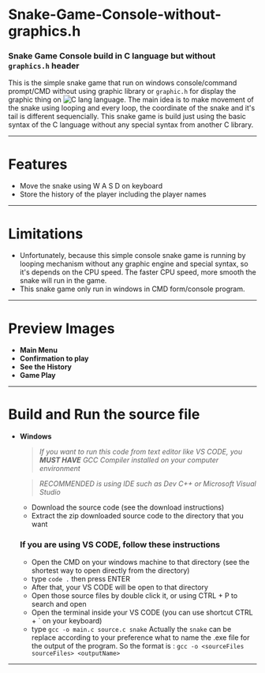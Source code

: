 # Snake-Game-Console-without-graphics.h
### Snake Game Console build in C language but without ``graphics.h`` header

This is the simple snake game that run on windows console/command prompt/CMD without using graphic library or ``graphic.h`` for display the graphic thing on <img alt="C lang" src="https://img.shields.io/badge/-3178C6?logo=C&logoColor=white&style=flat" /> language.
The main idea is to make movement of the snake using looping and every loop, the coordinate of the snake and it's tail is different sequencially.
This snake game is build just using the basic syntax of the C language without any special syntax from another C library.

---
# Features
* Move the snake using W A S D on keyboard
* Store the history of the player including the player names

---
# Limitations
* Unfortunately, because this simple console snake game is running by looping mechanism without any graphic engine and special syntax, so it's depends on the CPU speed. The faster CPU speed, more smooth the snake will run in the game.
* This snake game only run in windows in CMD form/console program.

---
# Preview Images
* **Main Menu**
* **Confirmation to play**
* **See the History**
* **Game Play**

---
# Build and Run the source file
* **Windows**
  > *If you want to run this code from text editor like VS CODE, you **MUST HAVE** GCC Compiler installed on your computer environment*

  > *RECOMMENDED is using IDE such as Dev C++ or Microsoft Visual Studio*

  * Download the source code (see the download instructions)
  * Extract the zip downloaded source code to the directory that you want

  ### If you are using VS CODE, follow these instructions
  * Open the CMD on your windows machine to that directory (see the shortest way to open directly from the directory)
  * type ``code .`` then press ENTER
  * After that, your VS CODE will be open to that directory
  * Open those source files by double click it, or using CTRL + P to search and open
  * Open the terminal inside your VS CODE (you can use shortcut CTRL + ` on your keyboard)
  * type ``gcc -o main.c source.c snake``
  Actually the ``snake`` can be replace according to your preference what to name the .exe file for the output of the program.
  So the format is :
  ``gcc -o <sourceFiles sourceFiles> <outputName>``

---
